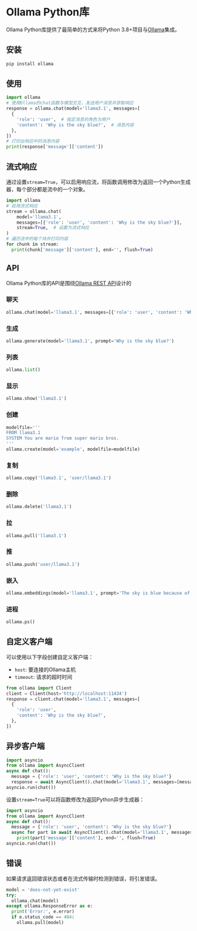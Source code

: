 # Ollama Python库
Ollama Python库提供了最简单的方式来将Python 3.8+项目与[Ollama](https://github.com/ollama/ollama)集成。
## 安装
```sh
pip install ollama
```
## 使用
```python
import ollama
# 使用Ollama的chat函数与模型交互，发送用户消息并获取响应
response = ollama.chat(model='llama3.1', messages=[
  {
    'role': 'user',  # 指定消息的角色为用户
    'content': 'Why is the sky blue?',  # 消息内容
  },
])
# 打印出响应中的消息内容
print(response['message']['content'])
```
## 流式响应
通过设置`stream=True`，可以启用响应流，将函数调用修改为返回一个Python生成器，每个部分都是流中的一个对象。
```python
import ollama
# 启用流式响应
stream = ollama.chat(
    model='llama3.1',
    messages=[{'role': 'user', 'content': 'Why is the sky blue?'}],
    stream=True,  # 设置为流式响应
)
# 遍历流中的每个块并打印内容
for chunk in stream:
  print(chunk['message']['content'], end='', flush=True)
```
## API
Ollama Python库的API是围绕[Ollama REST API](https://github.com/ollama/ollama/blob/main/docs/api.md)设计的
### 聊天
```python
ollama.chat(model='llama3.1', messages=[{'role': 'user', 'content': 'Why is the sky blue?'}])
```
### 生成
```python
ollama.generate(model='llama3.1', prompt='Why is the sky blue?')
```
### 列表
```python
ollama.list()
```
### 显示
```python
ollama.show('llama3.1')
```
### 创建
```python
modelfile='''
FROM llama3.1
SYSTEM You are mario from super mario bros.
'''
ollama.create(model='example', modelfile=modelfile)
```
### 复制
```python
ollama.copy('llama3.1', 'user/llama3.1')
```
### 删除
```python
ollama.delete('llama3.1')
```
### 拉
```python
ollama.pull('llama3.1')
```
### 推
```python
ollama.push('user/llama3.1')
```
### 嵌入
```python
ollama.embeddings(model='llama3.1', prompt='The sky is blue because of rayleigh scattering')
```
### 进程
```python
ollama.ps()
```
## 自定义客户端
可以使用以下字段创建自定义客户端：
- `host`: 要连接的Ollama主机
- `timeout`: 请求的超时时间
```python
from ollama import Client
client = Client(host='http://localhost:11434')
response = client.chat(model='llama3.1', messages=[
  {
    'role': 'user',
    'content': 'Why is the sky blue?',
  },
])
```
## 异步客户端
```python
import asyncio
from ollama import AsyncClient
async def chat():
  message = {'role': 'user', 'content': 'Why is the sky blue?'}
  response = await AsyncClient().chat(model='llama3.1', messages=[message])
asyncio.run(chat())
```
设置`stream=True`可以将函数修改为返回Python异步生成器：
```python
import asyncio
from ollama import AsyncClient
async def chat():
  message = {'role': 'user', 'content': 'Why is the sky blue?'}
  async for part in await AsyncClient().chat(model='llama3.1', messages=[message], stream=True):
    print(part['message']['content'], end='', flush=True)
asyncio.run(chat())
```
## 错误
如果请求返回错误状态或者在流式传输时检测到错误，将引发错误。
```python
model = 'does-not-yet-exist'
try:
  ollama.chat(model)
except ollama.ResponseError as e:
  print('Error:', e.error)
  if e.status_code == 404:
    ollama.pull(model)
```
